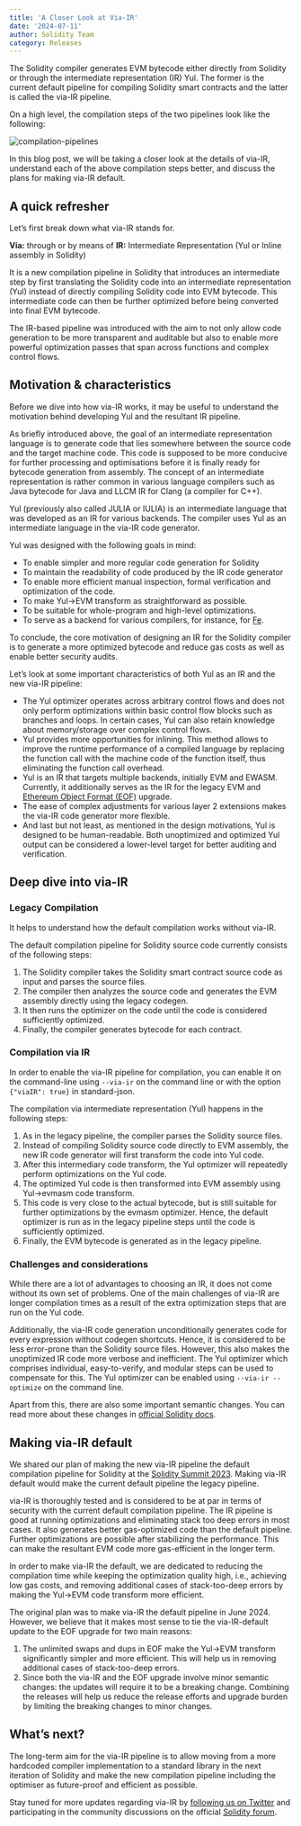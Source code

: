 ```yaml
---
title: 'A Closer Look at Via-IR'
date: '2024-07-11'
author: Solidity Team
category: Releases
---
```


The Solidity compiler generates EVM bytecode either directly from Solidity or through the intermediate representation (IR) Yul.
The former is the current default pipeline for compiling Solidity smart contracts and the latter is called the via-IR pipeline.

On a high level, the compilation steps of the two pipelines look like the following:

![compilation-pipelines](/img/2024/compilation-pipelines.png)

In this blog post, we will be taking a closer look at the details of via-IR, understand each of the above compilation steps better, and discuss the plans for making via-IR default.

## A quick refresher

Let’s first break down what via-IR stands for.

**Via:** through or by means of
**IR:** Intermediate Representation (Yul or Inline assembly in Solidity)

It is a new compilation pipeline in Solidity that introduces an intermediate step by first translating the Solidity code into an intermediate representation (Yul) instead of directly compiling Solidity code into EVM bytecode.
This intermediate code can then be further optimized before being converted into final EVM bytecode.

The IR-based pipeline was introduced with the aim to not only allow code generation to be more transparent and auditable but also to enable more powerful optimization passes that span across functions and complex control flows.

## Motivation & characteristics

Before we dive into how via-IR works, it may be useful to understand the motivation behind developing Yul and the resultant IR pipeline.

As briefly introduced above, the goal of an intermediate representation language is to generate code that lies somewhere between the source code and the target machine code. This code is supposed to be more conducive for further processing and optimisations before it is finally ready for bytecode generation from assembly.
The concept of an intermediate representation is rather common in various language compilers such as Java bytecode for Java and LLCM IR for Clang (a compiler for C++). 

Yul (previously also called JULIA or IULIA) is an intermediate language that was developed as an IR for various backends.
The compiler uses Yul as an intermediate language in the via-IR code generator.

Yul was designed with the following goals in mind:
* To enable simpler and more regular code generation for Solidity
* To maintain the readability of code produced by the IR code generator
* To enable more efficient manual inspection, formal verification and optimization of the code.
* To make Yul→EVM transform as straightforward as possible.
* To be suitable for whole-program and high-level optimizations.
* To serve as a backend for various compilers, for instance, for [Fe](https://fe-lang.org/).

To conclude, the core motivation of designing an IR for the Solidity compiler is to generate a more optimized bytecode and reduce gas costs as well as enable better security audits.

Let’s look at some important characteristics of both Yul as an IR and the new via-IR pipeline:
* The Yul optimizer operates across arbitrary control flows and does not only perform optimizations within basic control flow blocks such as branches and loops. In certain cases, Yul can also retain knowledge about memory/storage over complex control flows.
* Yul provides more opportunities for inlining. This method allows to improve the runtime performance of a compiled language by replacing the function call with the machine code of the function itself, thus eliminating the function call overhead.
* Yul is an IR that targets multiple backends, initially EVM and EWASM. Currently, it additionally serves as the IR for the legacy EVM and [Ethereum Object Format (EOF)](https://evmobjectformat.org/) upgrade.
* The ease of complex adjustments for various layer 2 extensions makes the via-IR code generator more flexible.
* And last but not least, as mentioned in the design motivations, Yul is designed to be human-readable. Both unoptimized and optimized Yul output can be considered a lower-level target for better auditing and verification.

## Deep dive into via-IR

### Legacy Compilation

It helps to understand how the default compilation works without via-IR.

The default compilation pipeline for Solidity source code currently consists of the following steps:
1. The Solidity compiler takes the Solidity smart contract source code as input and parses the source files.
2. The compiler then analyzes the source code and generates the EVM assembly directly using the legacy codegen.
3. It then runs the optimizer on the code until the code is considered sufficiently optimized.
4. Finally, the compiler generates bytecode for each contract.

### Compilation via IR

In order to enable the via-IR pipeline for compilation, you can enable it on the command-line using ``--via-ir`` on the command line or with the option ``{"viaIR": true}`` in standard-json.

The compilation via intermediate representation (Yul) happens in the following steps:
1. As in the legacy pipeline, the compiler parses the Solidity source files.
2. Instead of compiling Solidity source code directly to EVM assembly, the new IR code generator will first transform the code into Yul code.
3. After this intermediary code transform, the Yul optimizer will repeatedly perform optimizations on the Yul code.
4. The optimized Yul code is then transformed into EVM assembly using Yul→evmasm code transform.
5. This code is very close to the actual bytecode, but is still suitable for further optimizations by the evmasm optimizer. Hence, the default optimizer is run as in the legacy pipeline steps until the code is sufficiently optimized.
6. Finally, the EVM bytecode is generated as in the legacy pipeline.

### Challenges and considerations

While there are a lot of advantages to choosing an IR, it does not come without its own set of problems. One of the main challenges of via-IR are longer compilation times as a result of the extra optimization steps that are run on the Yul code.

Additionally, the via-IR code generation unconditionally generates code for every expression without codegen shortcuts.
Hence, it is considered to be less error-prone than the Solidity source files. However, this also makes the unoptimized IR code more verbose and inefficient. The Yul optimizer which comprises individual, easy-to-verify, and modular steps can be used to compensate for this.
The Yul optimizer can be enabled using ``--via-ir --optimize`` on the command line.

Apart from this, there are also some important semantic changes. You can read more about these changes in [official Solidity docs](https://docs.soliditylang.org/en/v0.8.26/ir-breaking-changes.html#semantic-only-changes).

## Making via-IR default

We shared our plan of making the new via-IR pipeline the default compilation pipeline for Solidity at the [Solidity Summit 2023]((https://www.youtube.com/watch?v=jX5VJ4wcJXM&list=PLX8x7Zj6VeznJuVkZtRyKwseJdrr4mNsE&index=18)). Making via-IR default would make the current default pipeline the legacy pipeline.

via-IR is thoroughly tested and is considered to be at par in terms of security with the current default compilation pipeline.
The IR pipeline is good at running optimizations and eliminating stack too deep errors in most cases.
It also generates better gas-optimized code than the default pipeline. Further optimizations are possible after stabilizing the performance. This can make the resultant EVM code more gas-efficient in the longer term.

In order to make via-IR the default, we are dedicated to reducing the compilation time while keeping the optimization quality high, i.e., achieving low gas costs, and removing additional cases of stack-too-deep errors by making the Yul→EVM code transform more efficient.

The original plan was to make via-IR the default pipeline in June 2024.
However, we believe that it makes most sense to tie the via-IR-default update to the EOF upgrade for two main reasons:
1. The unlimited swaps and dups in EOF make the Yul→EVM transform significantly simpler and more efficient. This will help us in removing additional cases of stack-too-deep errors.
2. Since both the via-IR and the EOF upgrade involve minor semantic changes: the updates will require it to be a breaking change. Combining the releases will help us reduce the release efforts and upgrade burden by limiting the breaking changes to minor changes.

## What’s next?

The long-term aim for the via-IR pipeline is to allow moving from a more hardcoded compiler implementation to a standard library in the next iteration of Solidity and make the new compilation pipeline including the optimiser as future-proof and efficient as possible.

Stay tuned for more updates regarding via-IR by [following us on Twitter](https://x.com/solidity_lang) and participating in the community discussions on the official [Solidity forum](https://forum.soliditylang.org/).
